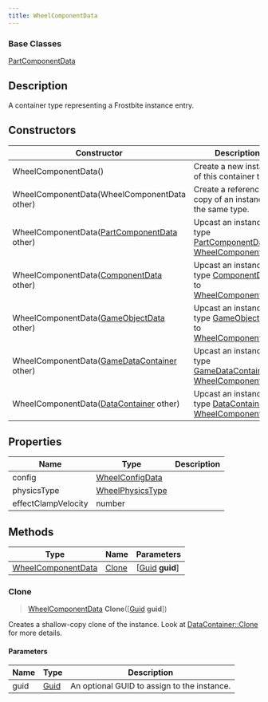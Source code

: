 ```yaml
---
title: WheelComponentData
---
```

### Base Classes

[PartComponentData](PartComponentData)

## Description

A container type representing a Frostbite instance entry.

## Constructors

| Constructor                                                                   | Description                                                                                                                 |
| ----------------------------------------------------------------------------- | --------------------------------------------------------------------------------------------------------------------------- |
| WheelComponentData()                                                          | Create a new instance of this container type.                                                                               |
| WheelComponentData(WheelComponentData other)                                  | Create a reference copy of an instance of the same type.                                                                    |
| WheelComponentData([PartComponentData](PartComponentData) other)              | Upcast an instance of type [PartComponentData](PartComponentData) to [WheelComponentData](WheelComponentData).              |
| WheelComponentData([ComponentData](ComponentData) other)                      | Upcast an instance of type [ComponentData](ComponentData) to [WheelComponentData](WheelComponentData).                      |
| WheelComponentData([GameObjectData](GameObjectData) other)                    | Upcast an instance of type [GameObjectData](GameObjectData) to [WheelComponentData](WheelComponentData).                    |
| WheelComponentData([GameDataContainer](GameDataContainer) other)              | Upcast an instance of type [GameDataContainer](GameDataContainer) to [WheelComponentData](WheelComponentData).              |
| WheelComponentData([DataContainer](/vext/ref/shared/class/datacontainer) other) | Upcast an instance of type [DataContainer](/vext/ref/shared/class/datacontainer) to [WheelComponentData](WheelComponentData). |

## Properties

| Name                | Type                                 | Description |
| ------------------- | ------------------------------------ | ----------- |
| config              | [WheelConfigData](WheelConfigData)   |             |
| physicsType         | [WheelPhysicsType](WheelPhysicsType) |             |
| effectClampVelocity | number                               |             |

## Methods

| Type                                     | Name            | Parameters                                     |
| ---------------------------------------- | --------------- | ---------------------------------------------- |
| [WheelComponentData](WheelComponentData) | [Clone](#clone) | \[[Guid](/vext/ref/shared/class/guid) **guid**\] |

### Clone

> [WheelComponentData](WheelComponentData) **Clone**(\[[Guid](/vext/ref/shared/class/guid) **guid**\])

Creates a shallow-copy clone of the instance. Look at [DataContainer::Clone](/vext/ref/shared/class/datacontainer#clone) for more details.

#### Parameters

| Name | Type         | Description                                 |
| ---- | ------------ | ------------------------------------------- |
| guid | [Guid](Guid) | An optional GUID to assign to the instance. |
